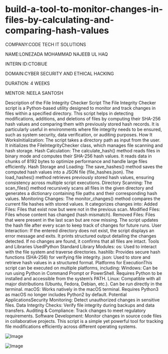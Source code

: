 # build-a-tool-to-monitor-changes-in-files-by-calculating-and-comparing-hash-values

COMPANY:CODE TECH IT SOLUTIONS

NAME:LONEZADA MOHAMMAD NAJEEB UL HAQ

INTERN ID:CTO8IUE

DOMAIN:CYBER SECURITY AND ETHICAL HACKING

DURATION: 4 WEEKS

MENTOR: NEELA SANTOSH

Description of the File Integrity Checker Script
The File Integrity Checker script is a Python-based utility designed to monitor and track changes in files within a specified directory. This script helps in detecting modifications, additions, and deletions of files by computing their SHA-256 hash values and comparing them with previously stored hash records. It is particularly useful in environments where file integrity needs to be ensured, such as system security, data verification, or auditing purposes.
How It WorksInitialization:
The script takes a directory path as input from the user.
It initializes the FileIntegrityChecker class, which manages file scanning and hash storage.
Hash Calculation:
The calculate_hash() method reads files in binary mode and computes their SHA-256 hash values.
It reads data in chunks of 8192 bytes to optimize performance and handle large files efficiently.
Hash Storage and Loading:
The save_hashes() method saves the computed hash values into a JSON file (file_hashes.json).
The load_hashes() method retrieves previously stored hash values, ensuring consistency across multiple script executions.
Directory Scanning:
The scan_files() method recursively scans all files in the given directory and generates a dictionary containing file paths and their corresponding hash values.
Monitoring Changes:
The monitor_changes() method compares the current file hashes with stored values.
It categorizes changes into:
Added Files: Files that exist now but were not in the previous scan.
Modified Files: Files whose content has changed (hash mismatch).
Removed Files: Files that were present in the last scan but are now missing.
The script updates the hash file after every scan to keep track of changes for future runs.
User Interaction:
If the entered directory does not exist, the script displays an error message and exits.
It prints structured output detailing the changes detected.
If no changes are found, it confirms that all files are intact.
Tools and Libraries UsedPython Standard Library Modules:
os: Used to interact with the file system and traverse directories.
hashlib: Provides secure hash functions (SHA-256) for verifying file integrity.
json: Used to store and retrieve hash values in a structured format.
Platforms for ExecutionThis script can be executed on multiple platforms, including:
Windows:
Can be run using Python in Command Prompt or PowerShell.
Requires Python to be installed and accessible from the system’s PATH.
Linux:
Compatible with all major distributions (Ubuntu, Fedora, Debian, etc.).
Can be run directly in the terminal.
macOS:
Works natively in the macOS terminal.
Requires Python3 as macOS no longer includes Python2 by default.
Potential ApplicationsSecurity Monitoring: Detect unauthorized changes in sensitive files.
Data Integrity Checks: Verify file integrity during backups and data transfers.
Auditing & Compliance: Track changes to meet regulatory requirements.
Software Development: Monitor changes in source code files in collaborative projects.
This script is a simple yet powerful tool for tracking file modifications efficiently across different operating systems.




![Image](https://github.com/user-attachments/assets/ad76dbf4-0638-493a-8c5c-6bb006f9030d)

![Image](https://github.com/user-attachments/assets/d7823bec-2573-4d11-b6f0-e7e0ba7566ca)
